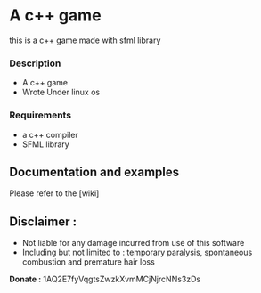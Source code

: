 # A c++ game
this is a c++ game made with sfml library

### Description
   * A c++ game
   * Wrote Under linux os

### Requirements
* a c++ compiler
* SFML library

## Documentation and examples
Please refer to the [wiki]

## Disclaimer :
* Not liable for any damage incurred from use of this software
* Including but not limited to : temporary paralysis, spontaneous combustion and premature hair loss


**Donate :** 1AQ2E7fyVqgtsZwzkXvmMCjNjrcNNs3zDs

